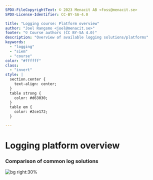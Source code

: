 ```yaml
---
SPDX-FileCopyrightText: © 2023 Menacit AB <foss@menacit.se>
SPDX-License-Identifier: CC-BY-SA-4.0

title: "Logging course: Platform overview"
author: "Joel Rangsmo <joel@menacit.se>"
footer: "© Course authors (CC BY-SA 4.0)"
description: "Overview of available logging solutions/platforms"
keywords:
  - "logging"
  - "siem"
  - "course"
color: "#ffffff"
class:
  - "invert"
style: |
  section.center {
    text-align: center;
  }
  table strong {
    color: #d63030;
  }
  table em {
    color: #2ce172;
  }

---
```

<!-- _footer: "%ATTRIBUTION_PREFIX% Counselman Collection (CC BY-SA 2.0)" -->
# Logging platform overview
### Comparison of common log solutions

![bg right:30%](images/19-log_truck.jpg)
